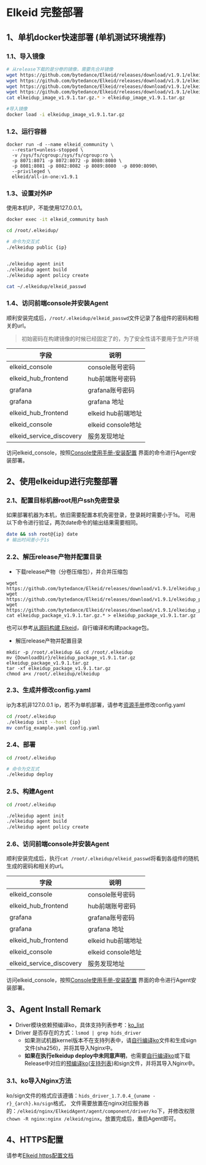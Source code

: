 # Elkeid 完整部署

## 1、单机docker快速部署 (单机测试环境推荐)

### 1.1、导入镜像
```bash
# 从release下载的是分卷的镜像，需要先合并镜像
wget https://github.com/bytedance/Elkeid/releases/download/v1.9.1/elkeidup_image_v1.9.1.tar.gz.00
wget https://github.com/bytedance/Elkeid/releases/download/v1.9.1/elkeidup_image_v1.9.1.tar.gz.01
wget https://github.com/bytedance/Elkeid/releases/download/v1.9.1/elkeidup_image_v1.9.1.tar.gz.02
wget https://github.com/bytedance/Elkeid/releases/download/v1.9.1/elkeidup_image_v1.9.1.tar.gz.03
cat elkeidup_image_v1.9.1.tar.gz.* > elkeidup_image_v1.9.1.tar.gz

#导入镜像
docker load -i elkeidup_image_v1.9.1.tar.gz
```

### 1.2、运行容器

```
docker run -d --name elkeid_community \
  --restart=unless-stopped \
  -v /sys/fs/cgroup:/sys/fs/cgroup:ro \
  -p 8071:8071 -p 8072:8072 -p 8080:8080 \
  -p 8081:8081 -p 8082:8082 -p 8089:8080  -p 8090:8090\
  --privileged \
  elkeid/all-in-one:v1.9.1
```

### 1.3、设置对外IP

使用本机IP，不能使用127.0.0.1。

```bash
docker exec -it elkeid_community bash

cd /root/.elkeidup/

# 命令为交互式
./elkeidup public {ip}


./elkeidup agent init
./elkeidup agent build
./elkeidup agent policy create

cat ~/.elkeidup/elkeid_passwd
```

### 1.4、访问前端console并安装Agent
顺利安装完成后，`/root/.elkeidup/elkeid_passwd`文件记录了各组件的密码和相关的url。
> 初始密码在构建镜像的时候已经固定了的，为了安全性请不要用于生产环境

| 字段                         | 说明               |
| -------------------------- |------------------|
| elkeid_console            | console账号密码      |
| elkeid_hub_frontend        | hub前端账号密码        |
| grafana        | grafana账号密码      |
| grafana      | grafana 地址       |
| elkeid_hub_frontend      | elkeid hub前端地址   |
| elkeid_console      | elkeid console地址 |
| elkeid_service_discovery | 服务发现地址           |

访问elkeid_console，按照[Console使用手册-安装配置](../server/docs/console_tutorial/Elkeid_Console_manual.md#安装配置) 界面的命令进行Agent安装部署。

## 2、使用elkeidup进行完整部署

### 2.1、配置目标机器root用户ssh免密登录

如果部署机器为本机，依旧需要配置本机免密登录，登录耗时需要小于1s。
可用以下命令进行验证，两次date命令的输出结果需要相同。

```bash
date && ssh root@{ip} date
# 输出时间差小于1s
```

### 2.2、解压release产物并配置目录
- 下载release产物（分卷压缩包），并合并压缩包
```
wget https://github.com/bytedance/Elkeid/releases/download/v1.9.1/elkeidup_package_v1.9.1.tar.gz.00
wget https://github.com/bytedance/Elkeid/releases/download/v1.9.1/elkeidup_package_v1.9.1.tar.gz.01
wget https://github.com/bytedance/Elkeid/releases/download/v1.9.1/elkeidup_package_v1.9.1.tar.gz.02
cat elkeidup_package_v1.9.1.tar.gz.* > elkeidup_package_v1.9.1.tar.gz
```
也可以参考[从源码构建 Elkeid](./build_package.md)，自行编译和构建package包。

- 解压release产物并配置目录
```
mkdir -p /root/.elkeidup && cd /root/.elkeidup
mv {DownloadDir}/elkeidup_package_v1.9.1.tar.gz elkeidup_package_v1.9.1.tar.gz
tar -xf elkeidup_package_v1.9.1.tar.gz
chmod a+x /root/.elkeidup/elkeidup
```

### 2.3、生成并修改config.yaml

ip为本机非127.0.0.1 ip，若不为单机部署，请参考[资源手册](./configuration.md#配置文件说明)修改config.yaml

```bash
cd /root/.elkeidup
./elkeidup init --host {ip}
mv config_example.yaml config.yaml
```

### 2.4、部署

```bash
cd /root/.elkeidup

# 命令为交互式
./elkeidup deploy
```

### 2.5、构建Agent

```bash
cd /root/.elkeidup

./elkeidup agent init
./elkeidup agent build
./elkeidup agent policy create
```

### 2.6、访问前端console并安装Agent
顺利安装完成后，执行`cat /root/.elkeidup/elkeid_passwd`将看到各组件的随机生成的密码和相关的url。

| 字段                         | 说明               |
| -------------------------- |------------------|
| elkeid_console            | console账号密码      |
| elkeid_hub_frontend        | hub前端账号密码        |
| grafana        | grafana账号密码      |
| grafana      | grafana 地址       |
| elkeid_hub_frontend      | elkeid hub前端地址   |
| elkeid_console      | elkeid console地址 |
| elkeid_service_discovery | 服务发现地址           |

访问elkeid_console，按照[Console使用手册-安装配置](../server/docs/console_tutorial/Elkeid_Console_manual.md#安装配置) 界面的命令进行Agent安装部署。


## 3、Agent Install Remark

- Driver模块依赖预编译ko，具体支持列表参考：[ko_list](https://github.com/bytedance/Elkeid/blob/main/driver/ko_list.md)
- Driver 是否存在的方式：`lsmod | grep hids_driver`
    - 如果测试机器kernel版本不在支持列表中，请[自行编译ko](https://github.com/bytedance/Elkeid/blob/main/driver/README-zh_CN.md)文件和生成sign文件(sha256)，并将其导入Nginx中。
    - **如果在执行elkeidup deploy中未同意声明**，也需要[自行编译ko](https://github.com/bytedance/Elkeid/blob/main/driver/README-zh_CN.md)或下载Release中对应的[预编译ko](https://github.com/bytedance/Elkeid/releases/download/v1.9.1/ko_1.7.0.9.tar.xz)([支持列表](https://github.com/bytedance/Elkeid/blob/main/driver/ko_list.md))和sign文件，并将其导入Nginx中。

### 3.1、ko导入Nginx方法
ko/sign文件的格式应该遵循：`hids_driver_1.7.0.4_{uname -r}_{arch}.ko/sign`格式， 文件需要放置在nginx对应服务器的：`/elkeid/nginx/ElkeidAgent/agent/component/driver/ko`下，并修改权限`chown -R nginx:nginx /elkeid/nginx`。放置完成后，重启Agent即可。

## 4、HTTPS配置
请参考[Elkeid https配置文档](./https_config/https.md)